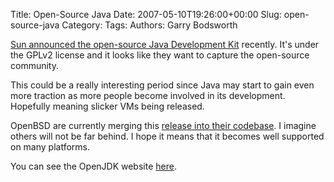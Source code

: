 Title: Open-Source Java
Date: 2007-05-10T19:26:00+00:00
Slug: open-source-java
Category: 
Tags: 
Authors: Garry Bodsworth

<a href="http://www.eweek.com/article2/0,1895,2127458,00.asp">Sun announced the open-source Java Development Kit</a> recently.  It's under the GPLv2 license and it looks like they want to capture the open-source community.

This could be a really interesting period since Java may start to gain even more traction as more people become involved in its development.  Hopefully meaning slicker VMs being released.

OpenBSD are currently merging this <a href="http://undeadly.org/cgi?action=article&sid=20070508192340">release into their codebase</a>.  I imagine others will not be far behind.  I hope it means that it becomes well supported on many platforms.

You can see the OpenJDK website <a href="http://openjdk.java.net/">here</a>.
